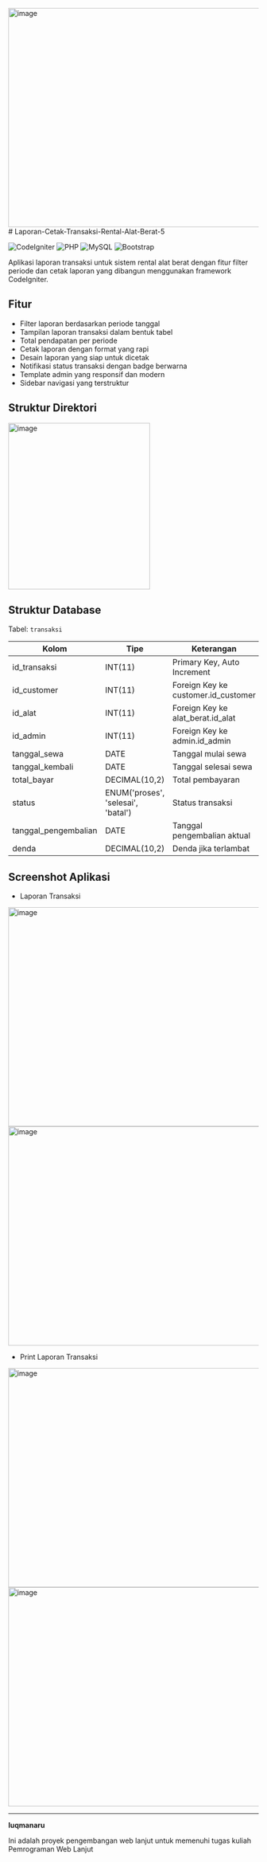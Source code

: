 <img width="827" height="440" alt="image" src="https://github.com/user-attachments/assets/9080c1e0-73c4-4147-b504-d6bca96608d8" /># Laporan-Cetak-Transaksi-Rental-Alat-Berat-5

![CodeIgniter](https://img.shields.io/badge/CodeIgniter-3.x-orange.svg)
![PHP](https://img.shields.io/badge/PHP-7.x-blue.svg)
![MySQL](https://img.shields.io/badge/MySQL-5.x-green.svg)
![Bootstrap](https://img.shields.io/badge/Bootstrap-4.x-purple.svg)

Aplikasi laporan transaksi untuk sistem rental alat berat dengan fitur filter periode dan cetak laporan yang dibangun menggunakan framework CodeIgniter.

## Fitur

- Filter laporan berdasarkan periode tanggal
- Tampilan laporan transaksi dalam bentuk tabel
- Total pendapatan per periode
- Cetak laporan dengan format yang rapi
- Desain laporan yang siap untuk dicetak
- Notifikasi status transaksi dengan badge berwarna
- Template admin yang responsif dan modern
- Sidebar navigasi yang terstruktur

## Struktur Direktori
<img width="285" height="334" alt="image" src="https://github.com/user-attachments/assets/6d4dda97-e807-4746-a766-a77a8f781fcd" />


## Struktur Database

Tabel: `transaksi`

| Kolom | Tipe | Keterangan |
|-------|------|------------|
| id_transaksi | INT(11) | Primary Key, Auto Increment |
| id_customer | INT(11) | Foreign Key ke customer.id_customer |
| id_alat | INT(11) | Foreign Key ke alat_berat.id_alat |
| id_admin | INT(11) | Foreign Key ke admin.id_admin |
| tanggal_sewa | DATE | Tanggal mulai sewa |
| tanggal_kembali | DATE | Tanggal selesai sewa |
| total_bayar | DECIMAL(10,2) | Total pembayaran |
| status | ENUM('proses', 'selesai', 'batal') | Status transaksi |
| tanggal_pengembalian | DATE | Tanggal pengembalian aktual |
| denda | DECIMAL(10,2) | Denda jika terlambat |

## Screenshot Aplikasi
- Laporan Transaksi
<img width="827" height="440" alt="image" src="https://github.com/user-attachments/assets/e0cf08fd-36bd-41ff-890d-72512330c3ed" />
<img width="827" height="440" alt="image" src="https://github.com/user-attachments/assets/051fda6f-bdd7-4fdc-9e0e-d06c8cb2de25" />

- Print Laporan Transaksi
<img width="827" height="440" alt="image" src="https://github.com/user-attachments/assets/2ec973ae-1659-4134-959a-c38e866caa64" />
<img width="827" height="440" alt="image" src="https://github.com/user-attachments/assets/f8c3838b-14aa-4c81-8dbc-5c6bfca5d3e3" />

---
**luqmanaru**

Ini adalah proyek pengembangan web lanjut untuk memenuhi tugas kuliah Pemrograman Web Lanjut
